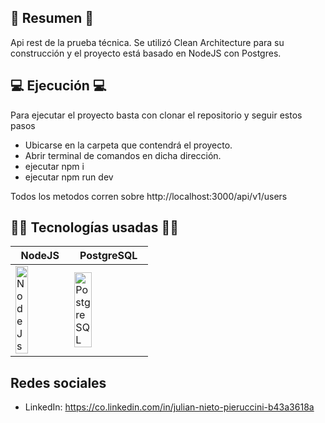 ## 📜 Resumen 📜
Api rest de la prueba técnica. Se utilizó Clean Architecture para su construcción y el proyecto está basado en NodeJS con Postgres.

## 💻 Ejecución 💻
Para ejecutar el proyecto basta con clonar el repositorio y seguir estos pasos
- Ubicarse en la carpeta que contendrá el proyecto.
- Abrir terminal de comandos en dicha dirección.
- ejecutar npm i
- ejecutar npm run dev

Todos los metodos corren sobre 
http://localhost:3000/api/v1/users


## 👨‍💻 Tecnologías usadas 👨‍💻
<table>
  <thead>
    <tr>
      <th>NodeJS</th>
      <th>PostgreSQL</th>
    </tr>
  </thead>
  <tbody>
    <tr>
      <td>
        <img src="https://images.g2crowd.com/uploads/product/image/large_detail/large_detail_f0b606abb6d19089febc9faeeba5bc05/nodejs-development-services.png" alt="NodeJs" width="50%"/>
      </td>
      <td>
        <img src="https://www.comparasoftware.com/wp-content/uploads/2018/08/logoPostgreSQL.png" alt="PostgreSQL" width="50%"/>
      </td>
    </tr>
  </tbody>
</table>

## Redes sociales
- LinkedIn: https://co.linkedin.com/in/julian-nieto-pieruccini-b43a3618a
